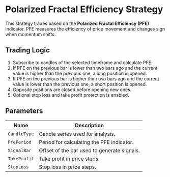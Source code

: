 # Polarized Fractal Efficiency Strategy

This strategy trades based on the **Polarized Fractal Efficiency (PFE)** indicator. PFE measures the efficiency of price movement and changes sign when momentum shifts.

## Trading Logic

1. Subscribe to candles of the selected timeframe and calculate PFE.
2. If PFE on the previous bar is lower than two bars ago and the current value is higher than the previous one, a long position is opened.
3. If PFE on the previous bar is higher than two bars ago and the current value is lower than the previous one, a short position is opened.
4. Opposite positions are closed before opening new ones.
5. Optional stop loss and take profit protection is enabled.

## Parameters

| Name | Description |
|------|-------------|
| `CandleType` | Candle series used for analysis. |
| `PfePeriod` | Period for calculating the PFE indicator. |
| `SignalBar` | Offset of the bar used to generate signals. |
| `TakeProfit` | Take profit in price steps. |
| `StopLoss` | Stop loss in price steps. |

